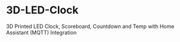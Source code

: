 # 3D-LED-Clock
3D Printed LED Clock, Scoreboard, Countdown and Temp with Home Assistant (MQTT) Integration
